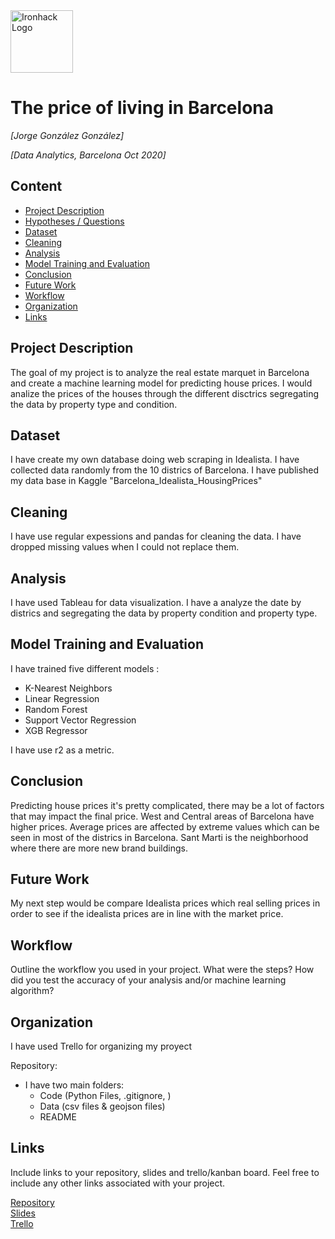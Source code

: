 <img src="https://bit.ly/2VnXWr2" alt="Ironhack Logo" width="100"/>

# The price of living in Barcelona
*[Jorge González González]*

*[Data Analytics, Barcelona Oct 2020]*

## Content
- [Project Description](#project-description)
- [Hypotheses / Questions](#hypotheses-questions)
- [Dataset](#dataset)
- [Cleaning](#cleaning)
- [Analysis](#analysis)
- [Model Training and Evaluation](#model-training-and-evaluation)
- [Conclusion](#conclusion)
- [Future Work](#future-work)
- [Workflow](#workflow)
- [Organization](#organization)
- [Links](#links)

## Project Description
The goal of my project is to analyze the real estate marquet in Barcelona and create a machine learning model for predicting house prices.
I would analize the prices of the houses through the different disctrics segregating the data by property type and condition.


## Dataset
I have create my own database doing web scraping in Idealista.
I have collected data randomly from the 10 districs of Barcelona.
I have published my data base in Kaggle "Barcelona_Idealista_HousingPrices"

## Cleaning
I have use regular expessions and pandas for cleaning the data. I have dropped missing values when I could not replace them.

## Analysis
I have used Tableau for data visualization.
I have a analyze the date by districs and segregating the data by property condition and property type.


## Model Training and Evaluation
I have trained five different models : 
- K-Nearest Neighbors
- Linear Regression
- Random Forest
- Support Vector Regression
- XGB Regressor

I have use r2 as a metric.

## Conclusion
Predicting house prices it's pretty complicated, there may be a lot of factors that may impact the final price.
West and Central areas of Barcelona have higher prices. 
Average prices are affected by extreme values which can be seen in most of the districs in Barcelona.
Sant Marti is the neighborhood where there are more new brand buildings.

## Future Work
My next step would be compare Idealista prices which real selling prices in order to see if the idealista prices are in line with the market price.

## Workflow
Outline the workflow you used in your project. What were the steps?
How did you test the accuracy of your analysis and/or machine learning algorithm?

## Organization
I have used Trello for organizing my proyect

Repository:
- I have two main folders:
	- Code (Python Files, .gitignore, )
	- Data (csv files & geojson files)
	- README 

## Links
Include links to your repository, slides and trello/kanban board. Feel free to include any other links associated with your project.


[Repository](https://github.com/Jyu-as/Project-Week-8-Final-Project/blob/master/your-project/README.md)  
[Slides](https://docs.google.com/presentation/d/1H6QvCdSc6cJSL3QJMT-gw5GrnjwGF1B49OrD5vKln6g/edit#slide=id.gb17d8b65db_0_92)  
[Trello](https://trello.com/b/Uk3rX5IR/final-project-bcn-real-state)  
